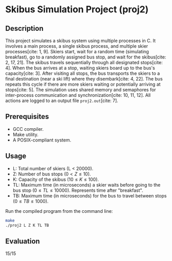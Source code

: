 # Skibus Simulation Project (proj2)

## Description

This project simulates a skibus system using multiple processes in C. It involves a main process, a single skibus process, and multiple skier processes[cite: 1, 9]. Skiers start, wait for a random time (simulating breakfast), go to a randomly assigned bus stop, and wait for the skibus[cite: 2, 17, 21]. The skibus travels sequentially through all designated stops[cite: 4]. When the bus arrives at a stop, waiting skiers board up to the bus's capacity[cite: 3]. After visiting all stops, the bus transports the skiers to a final destination (near a ski lift) where they disembark[cite: 4, 22]. The bus repeats this cycle if there are more skiers waiting or potentially arriving at stops[cite: 5]. The simulation uses shared memory and semaphores for inter-process communication and synchronization[cite: 10, 11, 12]. All actions are logged to an output file `proj2.out`[cite: 7].

## Prerequisites

* GCC compiler.
* Make utility.
* A POSIX-compliant system.

## Usage

* L: Total number of skiers (L < 20000).
* Z: Number of bus stops ($0 < Z \le 10$).
* K: Capacity of the skibus ($10 \le K \le 100$).
* TL: Maximum time (in microseconds) a skier waits before going to the bus stop ($0 \le TL \le 10000$). Represents time after "breakfast".
* TB: Maximum time (in microseconds) for the bus to travel between stops ($0 \le TB \le 1000$).

Run the compiled program from the command line:

```bash
make
./proj2 L Z K TL TB
```

## Evaluation

15/15